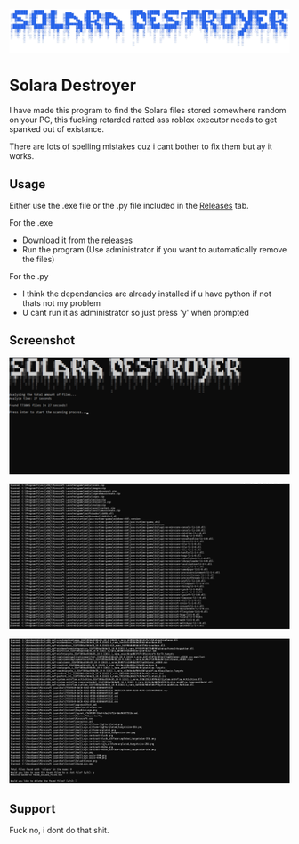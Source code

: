 
![Logo](https://github.com/Bink-lab/SolaraDestroyer/blob/main/LOGO.png?raw=true)


# Solara Destroyer

I have made this program to find the Solara files stored somewhere random on your PC, this fucking retarded ratted ass roblox executor needs to get spanked out of existance.

There are lots of spelling mistakes cuz i cant bother to fix them but ay it works.

## Usage

Either use the .exe file or the .py file included in the [Releases](github.com/Bink-lab/SolaraDestroyer/releases) tab.

For the .exe
- Download it from the [releases](github.com/Bink-lab/SolaraDestroyer/releases)
- Run the program (Use administrator if you want to automatically remove the files)

For the .py
- I think the dependancies are already installed if u have python if not thats not my problem
- U cant run it as administrator so just press 'y' when prompted

    
## Screenshot

![App Screenshot](https://github.com/Bink-lab/SolaraDestroyer/blob/main/preview2.png?raw=true)

![App Screenshot](https://github.com/Bink-lab/SolaraDestroyer/blob/main/preview1.png?raw=true)

![App Screenshot](https://github.com/Bink-lab/SolaraDestroyer/blob/main/image.png?raw=true)


## Support

Fuck no, i dont do that shit.

